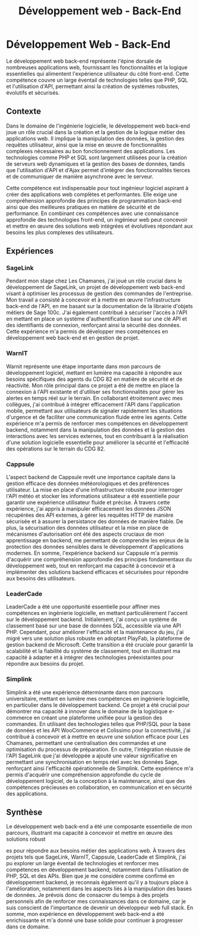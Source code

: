 ﻿---
layout: post
title:  "Développement web - Back-End"
permalink: "/web_backend"
---

# Développement Web - Back-End

Le développement web back-end représente l'épine dorsale de nombreuses applications web, fournissant les fonctionnalités et la logique essentielles qui alimentent l'expérience utilisateur du côté front-end. Cette compétence couvre un large éventail de technologies telles que PHP, SQL et l'utilisation d'API, permettant ainsi la création de systèmes robustes, évolutifs et sécurisés.

## Contexte

Dans le domaine de l'ingénierie logicielle, le développement web back-end joue un rôle crucial dans la création et la gestion de la logique métier des applications web. Il implique la manipulation des données, la gestion des requêtes utilisateur, ainsi que la mise en œuvre de fonctionnalités complexes nécessaires au bon fonctionnement des applications. Les technologies comme PHP et SQL sont largement utilisées pour la création de serveurs web dynamiques et la gestion des bases de données, tandis que l'utilisation d'API et d'Ajax permet d'intégrer des fonctionnalités tierces et de communiquer de manière asynchrone avec le serveur.

Cette compétence est indispensable pour tout ingénieur logiciel aspirant à créer des applications web complètes et performantes. Elle exige une compréhension approfondie des principes de programmation back-end ainsi que des meilleures pratiques en matière de sécurité et de performance. En combinant ces compétences avec une connaissance approfondie des technologies front-end, un ingénieur web peut concevoir et mettre en œuvre des solutions web intégrées et évolutives répondant aux besoins les plus complexes des utilisateurs.

## Expériences

### SageLink

Pendant mon stage chez Les Chamanes, j'ai joué un rôle crucial dans le développement de SageLink, un projet de développement web back-end visant à optimiser les processus de gestion des commandes de l'entreprise. Mon travail a consisté à concevoir et à mettre en œuvre l'infrastructure back-end de l'API, en me basant sur la documentation de la librairie d'objets métiers de Sage 100c. J'ai également contribué à sécuriser l'accès à l'API en mettant en place un système d'authentification basé sur une clé API et des identifiants de connexion, renforçant ainsi la sécurité des données. Cette expérience m'a permis de développer mes compétences en développement web back-end et en gestion de projet.

### WarnIT

Warnit représente une étape importante dans mon parcours de développement logiciel, mettant en lumière ma capacité à répondre aux besoins spécifiques des agents du CDG 82 en matière de sécurité et de réactivité. Mon rôle principal dans ce projet a été de mettre en place la connexion à l'API existante et d'utiliser ses fonctionnalités pour gérer les alertes en temps réel sur le terrain. En collaborant étroitement avec mes collègues, j'ai contribué à intégrer efficacement l'API dans l'application mobile, permettant aux utilisateurs de signaler rapidement les situations d'urgence et de faciliter une communication fluide entre les agents. Cette expérience m'a permis de renforcer mes compétences en développement backend, notamment dans la manipulation des données et la gestion des interactions avec les services externes, tout en contribuant à la réalisation d'une solution logicielle essentielle pour améliorer la sécurité et l'efficacité des opérations sur le terrain du CDG 82.

### Cappsule

L'aspect backend de Cappsule revêt une importance capitale dans la gestion efficace des données météorologiques et des préférences utilisateur. La mise en place d'une infrastructure robuste pour interroger l'API météo et stocker les informations utilisateur a été essentielle pour garantir une expérience utilisateur fluide et précise. À travers cette expérience, j'ai appris à manipuler efficacement les données JSON récupérées des API externes, à gérer les requêtes HTTP de manière sécurisée et à assurer la persistance des données de manière fiable. De plus, la sécurisation des données utilisateur et la mise en place de mécanismes d'autorisation ont été des aspects cruciaux de mon apprentissage en backend, me permettant de comprendre les enjeux de la protection des données sensibles dans le développement d'applications modernes. En somme, l'expérience backend sur Cappsule m'a permis d'acquérir une compréhension approfondie des principes fondamentaux du développement web, tout en renforçant ma capacité à concevoir et à implémenter des solutions backend efficaces et sécurisées pour répondre aux besoins des utilisateurs.

### LeaderCade

LeaderCade a été une opportunité essentielle pour affiner mes compétences en ingénierie logicielle, en mettant particulièrement l'accent sur le développement backend. Initialement, j'ai conçu un système de classement basé sur une base de données SQL, accessible via une API PHP. Cependant, pour améliorer l'efficacité et la maintenance du jeu, j'ai migré vers une solution plus robuste en adoptant PlayFab, la plateforme de gestion backend de Microsoft. Cette transition a été cruciale pour garantir la scalabilité et la fiabilité du système de classement, tout en illustrant ma capacité à adapter et à intégrer des technologies préexistantes pour répondre aux besoins du projet.

### Simplink

Simplink a été une expérience déterminante dans mon parcours universitaire, mettant en lumière mes compétences en ingénierie logicielle, en particulier dans le développement backend. Ce projet a été crucial pour démontrer ma capacité à innover dans le domaine de la logistique e-commerce en créant une plateforme unifiée pour la gestion des commandes. En utilisant des technologies telles que PHP/SQL pour la base de données et les API WooCommerce et Colissimo pour la connectivité, j'ai contribué à concevoir et à mettre en œuvre une solution efficace pour Les Chamanes, permettant une centralisation des commandes et une optimisation du processus de préparation. En outre, l'intégration réussie de l'API SageLink que j'ai développée a ajouté une valeur significative en permettant une synchronisation en temps réel avec les données Sage, renforçant ainsi l'efficacité opérationnelle de Simplink. Cette expérience m'a permis d'acquérir une compréhension approfondie du cycle de développement logiciel, de la conception à la maintenance, ainsi que des compétences précieuses en collaboration, en communication et en sécurité des applications.

## Synthèse

Le développement web back-end a été une composante essentielle de mon parcours, illustrant ma capacité à concevoir et mettre en œuvre des solutions robust

es pour répondre aux besoins métier des applications web. À travers des projets tels que SageLink, WarnIT, Cappsule, LeaderCade et Simplink, j'ai pu explorer un large éventail de technologies et renforcer mes compétences en développement backend, notamment dans l'utilisation de PHP, SQL et des APIs. Bien que je me considère comme confirmé en développement backend, je reconnais également qu'il y a toujours place à l'amélioration, notamment dans les aspects liés à la manipulation des bases de données. Je prévois donc de consacrer du temps à des projets personnels afin de renforcer mes connaissances dans ce domaine, car je suis conscient de l'importance de devenir un développeur web full stack. En somme, mon expérience en développement web back-end a été enrichissante et m'a donné une base solide pour continuer à progresser dans ce domaine.

